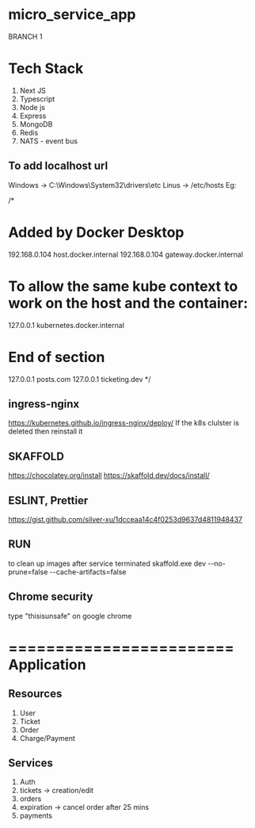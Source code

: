 # micro_service_app
BRANCH 1

Tech Stack
===========
1. Next JS
2. Typescript
3. Node js
4. Express
5. MongoDB
6. Redis
7. NATS - event bus


To add localhost url
--------------------
Windows -> C:\Windows\System32\drivers\etc
Linus -> /etc/hosts
Eg:

/*
# Added by Docker Desktop
192.168.0.104 host.docker.internal
192.168.0.104 gateway.docker.internal
# To allow the same kube context to work on the host and the container:
127.0.0.1 kubernetes.docker.internal
# End of section

127.0.0.1 posts.com
127.0.0.1 ticketing.dev
*/

ingress-nginx
----------------
https://kubernetes.github.io/ingress-nginx/deploy/
If the k8s clulster is deleted then reinstall it

SKAFFOLD
-----------
https://chocolatey.org/install
https://skaffold.dev/docs/install/


ESLINT, Prettier
------------------
https://gist.github.com/silver-xu/1dcceaa14c4f0253d9637d4811948437

RUN
-----
to clean up images after service terminated
skaffold.exe dev --no-prune=false --cache-artifacts=false

Chrome security
----------------
type "thisisunsafe" on google chrome


========================
Application
========================

Resources
----------
1. User
2. Ticket
3. Order
4. Charge/Payment

Services
---------
1. Auth
2. tickets -> creation/edit
3. orders
4. expiration -> cancel order after 25 mins
5. payments
